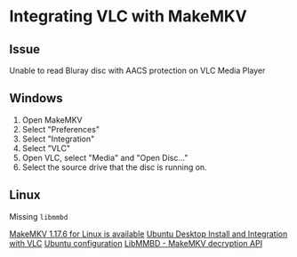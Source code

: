 # Integrating VLC with MakeMKV

## Issue

Unable to read Bluray disc with AACS protection on VLC Media Player

## Windows

1. Open MakeMKV
2. Select "Preferences"
3. Select "Integration"
4. Select "VLC"
5. Open VLC, select "Media" and "Open Disc..."
6. Select the source drive that the disc is running on.

## Linux

Missing `libmmbd`

[MakeMKV 1.17.6 for Linux is available](https://forum.makemkv.com/forum/viewtopic.php?f=3&t=224)
[Ubuntu Desktop Install and Integration with VLC](https://forum.makemkv.com/forum/viewtopic.php?t=22845)
[Ubuntu configuration](https://www.omgubuntu.co.uk/2022/08/watch-bluray-discs-in-vlc-on-ubuntu-with-makemkv)
[LibMMBD - MakeMKV decryption API](https://www.makemkv.com/libmmbd/)

